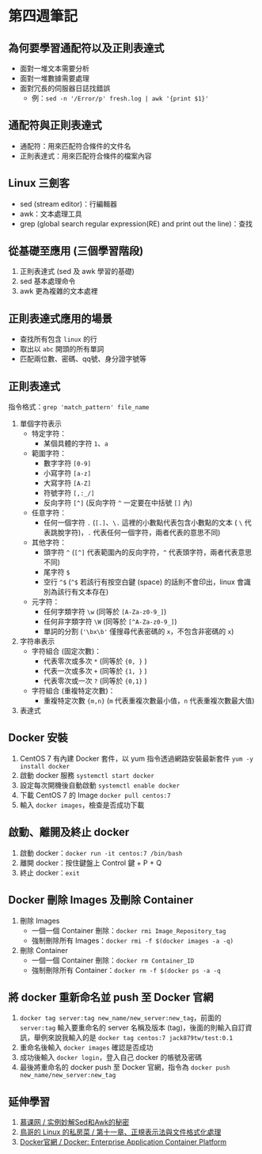 # 第四週筆記
## 為何要學習通配符以及正則表達式
* 面對一堆文本需要分析
* 面對一堆數據需要處理
* 面對冗長的伺服器日誌找錯誤
    + 例：`sed -n '/Error/p' fresh.log | awk '{print $1}'`

## 通配符與正則表達式
* 通配符：用來匹配符合條件的文件名
* 正則表達式：用來匹配符合條件的檔案內容

## Linux 三劍客
* sed (stream editor)：行編輯器
* awk：文本處理工具
* grep (global search regular expression(RE) and print out the line)：查找

## 從基礎至應用 (三個學習階段)
1. 正則表達式 (sed 及 awk 學習的基礎)
2. sed 基本處理命令
3. awk 更為複雜的文本處裡

## 正則表達式應用的場景
* 查找所有包含 `linux` 的行
* 取出以 `abc` 開頭的所有單詞
* 匹配兩位數、密碼、qq號、身分證字號等

## 正則表達式
指令格式：`grep 'match_pattern' file_name`
1. 單個字符表示
    * 特定字符：
        * 某個具體的字符 `1`、`a`
    * 範圍字符：
        * 數字字符 `[0-9]`
        * 小寫字符 `[a-z]`
        * 大寫字符 `[A-Z]`
        * 符號字符 `[,:_/]`
        * 反向字符 `[^]` (反向字符 `^` 一定要在中括號 `[]` 內)
    * 任意字符：
        * 任何一個字符 `.` (`[.]`、`\.` 這裡的小數點代表包含小數點的文本 ( `\` 代表跳脫字符)，`.` 代表任何一個字符，兩者代表的意思不同)
    * 其他字符：
        * 頭字符 `^` (`[^]` 代表範圍內的反向字符，`^` 代表頭字符，兩者代表意思不同)
        * 尾字符 `$`
        * 空行 `^$` (`^$` 若該行有按空白鍵 (space) 的話則不會印出，linux 會識別為該行有文本存在)
    * 元字符：
        * 任何字類字符 `\w` (同等於 `[A-Za-z0-9_]`)
        * 任何非字類字符 `\W` (同等於 `[^A-Za-z0-9_]`)
        * 單詞的分割 (`'\bx\b'` 僅搜尋代表密碼的 `x`，不包含非密碼的 `x`)
2. 字符串表示
    * 字符組合 (固定次數)：
        * 代表零次或多次 `*` (同等於 `{0, }` )
        * 代表一次或多次 `+` (同等於 `{1, }` )
        * 代表零次或一次 `?` (同等於 `{0,1}` )
    * 字符組合 (重複特定次數)：
        * 重複特定次數 `{m,n}` (`m` 代表重複次數最小值，`n` 代表重複次數最大值)
3. 表達式

## Docker 安裝
1. CentOS 7 有內建 Docker 套件，以 yum 指令透過網路安裝最新套件 `yum -y install docker`
2. 啟動 docker 服務 `systemctl start docker`
3. 設定每次開機後自動啟動 `systemctl enable docker`
4. 下載 CentOS 7 的 Image `docker pull centos:7`
5. 輸入 `docker images`，檢查是否成功下載

## 啟動、離開及終止 docker
1. 啟動 docker：`docker run -it centos:7 /bin/bash` 
2. 離開 docker：按住鍵盤上 Control 鍵 + P + Q
3. 終止 docker：`exit`

## Docker 刪除 Images 及刪除 Container
1. 刪除 Images
    * 一個一個 Container 刪除：`docker rmi Image_Repository_tag`
    * 強制刪除所有 Images：`docker rmi -f $(docker images -a -q)`
2. 刪除 Container
    * 一個一個 Container 刪除：`docker rm Container_ID`
    * 強制刪除所有 Container：`docker rm -f $(docker ps -a -q`

## 將 docker 重新命名並 push 至 Docker 官網
1. `docker tag server:tag new_name/new_server:new_tag`，前面的 `server:tag` 輸入要重命名的 server 名稱及版本 (tag)，後面的則輸入自訂資訊，舉例來說我輸入的是 `docker tag centos:7 jack879tw/test:0.1`
2. 重命名後輸入 `docker images` 確認是否成功
3. 成功後輸入 `docker login`，登入自己 docker 的帳號及密碼
4. 最後將重命名的 docker push 至 Docker 官網，指令為 `docker push new_name/new_server:new_tag`

## 延伸學習
1. [慕课网 / 实例妙解Sed和Awk的秘密](https://www.imooc.com/learn/819)
2. [鳥哥的 Linux 的私房菜 / 第十一章、正規表示法與文件格式化處理](http://linux.vbird.org/linux_basic/0330regularex.php)
3. [Docker官網 / Docker: Enterprise Application Container Platform](https://www.docker.com/)

